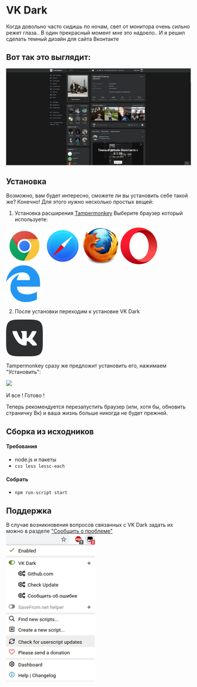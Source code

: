 # VK Dark
Когда довольно часто сидишь по ночам, свет от монитора очень сильно режет глаза.. В один прекрасный момент мне это надоело.. И я решил сделать темный дизайн для сайта Вконтакте


## Вот так это выглядит:
![](https://github.com/Dmitiry1921/VK-Dark/raw/master/images/profile.png)

## Установка
Возможно, вам будет интересно, сможете ли вы установить себе такой же? Конечно! Для этого нужно несколько простых вещей:

1.	Установка расширения [Tampermonkey](https://www.tampermonkey.net/ "Tampermonkey")
 Выберите браузер который используете:

[![Google Chrome](https://github.com/Dmitiry1921/VK-Dark/raw/master/images/chrome.png)](https://chrome.google.com/webstore/detail/dhdgffkkebhmkfjojejmpbldmpobfkfo "Google Chrome") [![Safari](https://github.com/Dmitiry1921/VK-Dark/raw/master/images/safari.png)](https://apps.apple.com/us/app/tampermonkey/id1482490089 "Safari") [![Mozilla Firefox](https://github.com/Dmitiry1921/VK-Dark/raw/master/images/firefox.png)](https://addons.mozilla.org/en-US/firefox/addon/tampermonkey/ "Mozilla Firefox") [![Opera](https://github.com/Dmitiry1921/VK-Dark/raw/master/images/opera.png)](https://addons.opera.com/en/extensions/details/tampermonkey-beta/ "Opera") [![Microsoft Edge](https://github.com/Dmitiry1921/VK-Dark/raw/master/images/edge.png)](https://www.microsoft.com/store/apps/9NBLGGH5162S "Microsoft Edge")

2. После установки переходим к установке VK Dark

[![VK Dark](https://github.com/Dmitiry1921/VK-Dark/raw/master/images/vkdark.png)](https://github.com/Dmitiry1921/VK-Dark/raw/master/vkdark.user.js "VK Dark")

Tampermonkey сразу же предложит установить его, нажимаем "Установить":

![](https://pp.userapi.com/c849132/v849132908/1da88e/Qn8psWiYPtc.jpg)

И все ! Готово !

Теперь рекомендуется перезапустить браузер (или, хотя бы, обновить страничку Вк) и ваша жизнь больше никогда не будет прежней.

## Сборка из исходников

#### Требования
- node.js и пакеты
- ``` css less lessc-each ``` 

#### Собрать
- ``` npm run-script start ```

## Поддержка
В случае возникновения вопросов связанных с VK Dark задать их можно в разделе ["Сообщить о проблеме"](https://vk.me/join/AJQ1d7U5CANH4MRXOBNPuzB4) 
![](https://github.com/Dmitiry1921/VK-Dark/raw/master/images/support.png "Support")
